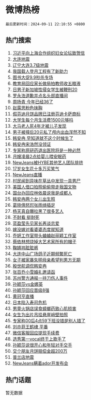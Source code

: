 # 微博热榜

`最后更新时间：2024-09-11 22:10:55 +0800`

## 热门搜索

1. [习近平向上海合作组织妇女论坛致贺信](https://m.weibo.cn/search?containerid=100103type%3D1%26t%3D10%26q%3D%23%E4%B9%A0%E8%BF%91%E5%B9%B3%E5%90%91%E4%B8%8A%E6%B5%B7%E5%90%88%E4%BD%9C%E7%BB%84%E7%BB%87%E5%A6%87%E5%A5%B3%E8%AE%BA%E5%9D%9B%E8%87%B4%E8%B4%BA%E4%BF%A1%23&stream_entry_id=51&isnewpage=1&extparam=seat%3D1%26filter_type%3Drealtimehot%26stream_entry_id%3D51%26c_type%3D51%26q%3D%2523%25E4%25B9%25A0%25E8%25BF%2591%25E5%25B9%25B3%25E5%2590%2591%25E4%25B8%258A%25E6%25B5%25B7%25E5%2590%2588%25E4%25BD%259C%25E7%25BB%2584%25E7%25BB%2587%25E5%25A6%2587%25E5%25A5%25B3%25E8%25AE%25BA%25E5%259D%259B%25E8%2587%25B4%25E8%25B4%25BA%25E4%25BF%25A1%2523%26cate%3D10103%26dgr%3D0%26pos%3D0%26display_time%3D1726063854%26pre_seqid%3D172606385442892280986)
1. [大连地震](https://m.weibo.cn/search?containerid=100103type%3D1%26t%3D10%26q%3D%23%E5%A4%A7%E8%BF%9E%E5%9C%B0%E9%9C%87%23&stream_entry_id=31&isnewpage=1&extparam=seat%3D1%26lcate%3D5001%26c_type%3D31%26realpos%3D1%26q%3D%2523%25E5%25A4%25A7%25E8%25BF%259E%25E5%259C%25B0%25E9%259C%2587%2523%26dgr%3D0%26pos%3D0%26stream_entry_id%3D31%26flag%3D4%26cate%3D5001%26filter_type%3Drealtimehot%26band_rank%3D1%26display_time%3D1726063854%26pre_seqid%3D172606385442892280986)
1. [辽宁大连3.7级地震](https://m.weibo.cn/search?containerid=100103type%3D1%26t%3D10%26q%3D%23%E8%BE%BD%E5%AE%81%E5%A4%A7%E8%BF%9E3.7%E7%BA%A7%E5%9C%B0%E9%9C%87%23&stream_entry_id=31&isnewpage=1&extparam=seat%3D1%26lcate%3D5001%26c_type%3D31%26realpos%3D2%26q%3D%2523%25E8%25BE%25BD%25E5%25AE%2581%25E5%25A4%25A7%25E8%25BF%259E3.7%25E7%25BA%25A7%25E5%259C%25B0%25E9%259C%2587%2523%26dgr%3D0%26pos%3D1%26stream_entry_id%3D31%26flag%3D1%26cate%3D5001%26filter_type%3Drealtimehot%26band_rank%3D2%26display_time%3D1726063854%26pre_seqid%3D172606385442892280986)
1. [我国载人登月工程有了新助力](https://m.weibo.cn/search?containerid=100103type%3D1%26t%3D10%26q%3D%23%E6%88%91%E5%9B%BD%E8%BD%BD%E4%BA%BA%E7%99%BB%E6%9C%88%E5%B7%A5%E7%A8%8B%E6%9C%89%E4%BA%86%E6%96%B0%E5%8A%A9%E5%8A%9B%23&stream_entry_id=31&isnewpage=1&extparam=seat%3D1%26lcate%3D5001%26c_type%3D31%26realpos%3D3%26q%3D%2523%25E6%2588%2591%25E5%259B%25BD%25E8%25BD%25BD%25E4%25BA%25BA%25E7%2599%25BB%25E6%259C%2588%25E5%25B7%25A5%25E7%25A8%258B%25E6%259C%2589%25E4%25BA%2586%25E6%2596%25B0%25E5%258A%25A9%25E5%258A%259B%2523%26dgr%3D0%26pos%3D2%26stream_entry_id%3D31%26flag%3D0%26cate%3D5001%26filter_type%3Drealtimehot%26band_rank%3D3%26display_time%3D1726063854%26pre_seqid%3D172606385442892280986)
1. [图书大促9.9秒杀专场](https://m.weibo.cn/search?containerid=100103type%3D1%26t%3D10%26q%3D%23%E5%9B%BE%E4%B9%A6%E5%A4%A7%E4%BF%839.9%E7%A7%92%E6%9D%80%E4%B8%93%E5%9C%BA%23&stream_entry_id=31&isnewpage=1&extparam=seat%3D1%26lcate%3D5001%26c_type%3D31%26q%3D%2523%25E5%259B%25BE%25E4%25B9%25A6%25E5%25A4%25A7%25E4%25BF%25839.9%25E7%25A7%2592%25E6%259D%2580%25E4%25B8%2593%25E5%259C%25BA%2523%26dgr%3D0%26pos%3D3%26is_ad_pos%3D1%26stream_entry_id%3D31%26filter_type%3Drealtimehot%26adid%3D254748%26band_rank%3D4%26cate%3D5001%26display_time%3D1726063854%26pre_seqid%3D172606385442892280986)
1. [教育局回应家长做局拍教师收五粮液](https://m.weibo.cn/search?containerid=100103type%3D1%26t%3D10%26q%3D%23%E6%95%99%E8%82%B2%E5%B1%80%E5%9B%9E%E5%BA%94%E5%AE%B6%E9%95%BF%E5%81%9A%E5%B1%80%E6%8B%8D%E6%95%99%E5%B8%88%E6%94%B6%E4%BA%94%E7%B2%AE%E6%B6%B2%23&stream_entry_id=31&isnewpage=1&extparam=seat%3D1%26lcate%3D5001%26c_type%3D31%26realpos%3D4%26q%3D%2523%25E6%2595%2599%25E8%2582%25B2%25E5%25B1%2580%25E5%259B%259E%25E5%25BA%2594%25E5%25AE%25B6%25E9%2595%25BF%25E5%2581%259A%25E5%25B1%2580%25E6%258B%258D%25E6%2595%2599%25E5%25B8%2588%25E6%2594%25B6%25E4%25BA%2594%25E7%25B2%25AE%25E6%25B6%25B2%2523%26dgr%3D0%26pos%3D4%26stream_entry_id%3D31%26flag%3D1%26cate%3D5001%26filter_type%3Drealtimehot%26band_rank%3D4%26display_time%3D1726063854%26pre_seqid%3D172606385442892280986)
1. [日男子新加坡性侵女学生被鞭刑20](https://m.weibo.cn/search?containerid=100103type%3D1%26t%3D10%26q%3D%23%E6%97%A5%E7%94%B7%E5%AD%90%E6%96%B0%E5%8A%A0%E5%9D%A1%E6%80%A7%E4%BE%B5%E5%A5%B3%E5%AD%A6%E7%94%9F%E8%A2%AB%E9%9E%AD%E5%88%9120%23&stream_entry_id=31&isnewpage=1&extparam=seat%3D1%26lcate%3D5001%26c_type%3D31%26realpos%3D5%26q%3D%2523%25E6%2597%25A5%25E7%2594%25B7%25E5%25AD%2590%25E6%2596%25B0%25E5%258A%25A0%25E5%259D%25A1%25E6%2580%25A7%25E4%25BE%25B5%25E5%25A5%25B3%25E5%25AD%25A6%25E7%2594%259F%25E8%25A2%25AB%25E9%259E%25AD%25E5%2588%259120%2523%26dgr%3D0%26pos%3D5%26stream_entry_id%3D31%26flag%3D1%26cate%3D5001%26filter_type%3Drealtimehot%26band_rank%3D5%26display_time%3D1726063854%26pre_seqid%3D172606385442892280986)
1. [罗永浩道歉并点名头部直播间](https://m.weibo.cn/search?containerid=100103type%3D1%26t%3D10%26q%3D%23%E7%BD%97%E6%B0%B8%E6%B5%A9%E9%81%93%E6%AD%89%E5%B9%B6%E7%82%B9%E5%90%8D%E5%A4%B4%E9%83%A8%E7%9B%B4%E6%92%AD%E9%97%B4%23&stream_entry_id=31&isnewpage=1&extparam=seat%3D1%26lcate%3D5001%26c_type%3D31%26realpos%3D6%26q%3D%2523%25E7%25BD%2597%25E6%25B0%25B8%25E6%25B5%25A9%25E9%2581%2593%25E6%25AD%2589%25E5%25B9%25B6%25E7%2582%25B9%25E5%2590%258D%25E5%25A4%25B4%25E9%2583%25A8%25E7%259B%25B4%25E6%2592%25AD%25E9%2597%25B4%2523%26dgr%3D0%26pos%3D6%26stream_entry_id%3D31%26flag%3D1%26cate%3D5001%26filter_type%3Drealtimehot%26band_rank%3D6%26display_time%3D1726063854%26pre_seqid%3D172606385442892280986)
1. [周扬青 今年已经36了](https://m.weibo.cn/search?containerid=100103type%3D1%26t%3D10%26q%3D%E5%91%A8%E6%89%AC%E9%9D%92+%E4%BB%8A%E5%B9%B4%E5%B7%B2%E7%BB%8F36%E4%BA%86&stream_entry_id=31&isnewpage=1&extparam=seat%3D1%26lcate%3D5001%26c_type%3D31%26realpos%3D7%26q%3D%25E5%2591%25A8%25E6%2589%25AC%25E9%259D%2592%2520%25E4%25BB%258A%25E5%25B9%25B4%25E5%25B7%25B2%25E7%25BB%258F36%25E4%25BA%2586%26dgr%3D0%26pos%3D7%26stream_entry_id%3D31%26flag%3D2%26cate%3D5001%26filter_type%3Drealtimehot%26band_rank%3D7%26display_time%3D1726063854%26pre_seqid%3D172606385442892280986)
1. [赵露思粉色抹胸](https://m.weibo.cn/search?containerid=100103type%3D1%26t%3D10%26q%3D%23%E8%B5%B5%E9%9C%B2%E6%80%9D%E7%B2%89%E8%89%B2%E6%8A%B9%E8%83%B8%23&stream_entry_id=31&isnewpage=1&extparam=seat%3D1%26lcate%3D5001%26c_type%3D31%26realpos%3D8%26q%3D%2523%25E8%25B5%25B5%25E9%259C%25B2%25E6%2580%259D%25E7%25B2%2589%25E8%2589%25B2%25E6%258A%25B9%25E8%2583%25B8%2523%26dgr%3D0%26pos%3D8%26stream_entry_id%3D31%26flag%3D1%26cate%3D5001%26filter_type%3Drealtimehot%26band_rank%3D8%26display_time%3D1726063854%26pre_seqid%3D172606385442892280986)
1. [假芬迪月饼品牌已注册芬迪卡萨商标](https://m.weibo.cn/search?containerid=100103type%3D1%26t%3D10%26q%3D%23%E5%81%87%E8%8A%AC%E8%BF%AA%E6%9C%88%E9%A5%BC%E5%93%81%E7%89%8C%E5%B7%B2%E6%B3%A8%E5%86%8C%E8%8A%AC%E8%BF%AA%E5%8D%A1%E8%90%A8%E5%95%86%E6%A0%87%23&stream_entry_id=31&isnewpage=1&extparam=seat%3D1%26lcate%3D5001%26c_type%3D31%26realpos%3D9%26q%3D%2523%25E5%2581%2587%25E8%258A%25AC%25E8%25BF%25AA%25E6%259C%2588%25E9%25A5%25BC%25E5%2593%2581%25E7%2589%258C%25E5%25B7%25B2%25E6%25B3%25A8%25E5%2586%258C%25E8%258A%25AC%25E8%25BF%25AA%25E5%258D%25A1%25E8%2590%25A8%25E5%2595%2586%25E6%25A0%2587%2523%26dgr%3D0%26pos%3D9%26stream_entry_id%3D31%26flag%3D1%26cate%3D5001%26filter_type%3Drealtimehot%26band_rank%3D9%26display_time%3D1726063854%26pre_seqid%3D172606385442892280986)
1. [大学生每个月生活费1500元够吗](https://m.weibo.cn/search?containerid=100103type%3D1%26t%3D10%26q%3D%23%E5%A4%A7%E5%AD%A6%E7%94%9F%E6%AF%8F%E4%B8%AA%E6%9C%88%E7%94%9F%E6%B4%BB%E8%B4%B91500%E5%85%83%E5%A4%9F%E5%90%97%23&stream_entry_id=31&isnewpage=1&extparam=seat%3D1%26lcate%3D5001%26c_type%3D31%26realpos%3D10%26q%3D%2523%25E5%25A4%25A7%25E5%25AD%25A6%25E7%2594%259F%25E6%25AF%258F%25E4%25B8%25AA%25E6%259C%2588%25E7%2594%259F%25E6%25B4%25BB%25E8%25B4%25B91500%25E5%2585%2583%25E5%25A4%259F%25E5%2590%2597%2523%26dgr%3D0%26pos%3D10%26stream_entry_id%3D31%26flag%3D0%26cate%3D5001%26filter_type%3Drealtimehot%26band_rank%3D10%26display_time%3D1726063854%26pre_seqid%3D172606385442892280986)
1. [大马老人死4年才被儿子发现](https://m.weibo.cn/search?containerid=100103type%3D1%26t%3D10%26q%3D%23%E5%A4%A7%E9%A9%AC%E8%80%81%E4%BA%BA%E6%AD%BB4%E5%B9%B4%E6%89%8D%E8%A2%AB%E5%84%BF%E5%AD%90%E5%8F%91%E7%8E%B0%23&stream_entry_id=31&isnewpage=1&extparam=seat%3D1%26lcate%3D5001%26c_type%3D31%26realpos%3D11%26q%3D%2523%25E5%25A4%25A7%25E9%25A9%25AC%25E8%2580%2581%25E4%25BA%25BA%25E6%25AD%25BB4%25E5%25B9%25B4%25E6%2589%258D%25E8%25A2%25AB%25E5%2584%25BF%25E5%25AD%2590%25E5%258F%2591%25E7%258E%25B0%2523%26dgr%3D0%26pos%3D11%26stream_entry_id%3D31%26flag%3D1%26cate%3D5001%26filter_type%3Drealtimehot%26band_rank%3D11%26display_time%3D1726063854%26pre_seqid%3D172606385442892280986)
1. [男子被撞后20元私了颅内出血浑然不知](https://m.weibo.cn/search?containerid=100103type%3D1%26t%3D10%26q%3D%23%E7%94%B7%E5%AD%90%E8%A2%AB%E6%92%9E%E5%90%8E20%E5%85%83%E7%A7%81%E4%BA%86%E9%A2%85%E5%86%85%E5%87%BA%E8%A1%80%E6%B5%91%E7%84%B6%E4%B8%8D%E7%9F%A5%23&stream_entry_id=31&isnewpage=1&extparam=seat%3D1%26lcate%3D5001%26c_type%3D31%26realpos%3D12%26q%3D%2523%25E7%2594%25B7%25E5%25AD%2590%25E8%25A2%25AB%25E6%2592%259E%25E5%2590%258E20%25E5%2585%2583%25E7%25A7%2581%25E4%25BA%2586%25E9%25A2%2585%25E5%2586%2585%25E5%2587%25BA%25E8%25A1%2580%25E6%25B5%2591%25E7%2584%25B6%25E4%25B8%258D%25E7%259F%25A5%2523%26dgr%3D0%26pos%3D12%26stream_entry_id%3D31%26flag%3D2%26cate%3D5001%26filter_type%3Drealtimehot%26band_rank%3D12%26display_time%3D1726063854%26pre_seqid%3D172606385442892280986)
1. [韩安冉 早知道就不这个时候生了](https://m.weibo.cn/search?containerid=100103type%3D1%26t%3D10%26q%3D%E9%9F%A9%E5%AE%89%E5%86%89+%E6%97%A9%E7%9F%A5%E9%81%93%E5%B0%B1%E4%B8%8D%E8%BF%99%E4%B8%AA%E6%97%B6%E5%80%99%E7%94%9F%E4%BA%86&stream_entry_id=31&isnewpage=1&extparam=seat%3D1%26lcate%3D5001%26c_type%3D31%26realpos%3D13%26q%3D%25E9%259F%25A9%25E5%25AE%2589%25E5%2586%2589%2520%25E6%2597%25A9%25E7%259F%25A5%25E9%2581%2593%25E5%25B0%25B1%25E4%25B8%258D%25E8%25BF%2599%25E4%25B8%25AA%25E6%2597%25B6%25E5%2580%2599%25E7%2594%259F%25E4%25BA%2586%26dgr%3D0%26pos%3D13%26stream_entry_id%3D31%26flag%3D2%26cate%3D5001%26filter_type%3Drealtimehot%26band_rank%3D13%26display_time%3D1726063854%26pre_seqid%3D172606385442892280986)
1. [韩安冉宋浩然没领证](https://m.weibo.cn/search?containerid=100103type%3D1%26t%3D10%26q%3D%23%E9%9F%A9%E5%AE%89%E5%86%89%E5%AE%8B%E6%B5%A9%E7%84%B6%E6%B2%A1%E9%A2%86%E8%AF%81%23&stream_entry_id=31&isnewpage=1&extparam=seat%3D1%26lcate%3D5001%26c_type%3D31%26realpos%3D14%26q%3D%2523%25E9%259F%25A9%25E5%25AE%2589%25E5%2586%2589%25E5%25AE%258B%25E6%25B5%25A9%25E7%2584%25B6%25E6%25B2%25A1%25E9%25A2%2586%25E8%25AF%2581%2523%26dgr%3D0%26pos%3D14%26stream_entry_id%3D31%26flag%3D2%26cate%3D5001%26filter_type%3Drealtimehot%26band_rank%3D14%26display_time%3D1726063854%26pre_seqid%3D172606385442892280986)
1. [专家称原研药退出医院将是一种必然](https://m.weibo.cn/search?containerid=100103type%3D1%26t%3D10%26q%3D%23%E4%B8%93%E5%AE%B6%E7%A7%B0%E5%8E%9F%E7%A0%94%E8%8D%AF%E9%80%80%E5%87%BA%E5%8C%BB%E9%99%A2%E5%B0%86%E6%98%AF%E4%B8%80%E7%A7%8D%E5%BF%85%E7%84%B6%23&stream_entry_id=31&isnewpage=1&extparam=seat%3D1%26lcate%3D5001%26c_type%3D31%26realpos%3D15%26q%3D%2523%25E4%25B8%2593%25E5%25AE%25B6%25E7%25A7%25B0%25E5%258E%259F%25E7%25A0%2594%25E8%258D%25AF%25E9%2580%2580%25E5%2587%25BA%25E5%258C%25BB%25E9%2599%25A2%25E5%25B0%2586%25E6%2598%25AF%25E4%25B8%2580%25E7%25A7%258D%25E5%25BF%2585%25E7%2584%25B6%2523%26dgr%3D0%26pos%3D15%26stream_entry_id%3D31%26flag%3D1%26cate%3D5001%26filter_type%3Drealtimehot%26band_rank%3D15%26display_time%3D1726063854%26pre_seqid%3D172606385442892280986)
1. [月嫂凌晨2点给婴儿喂安眠药](https://m.weibo.cn/search?containerid=100103type%3D1%26t%3D10%26q%3D%23%E6%9C%88%E5%AB%82%E5%87%8C%E6%99%A82%E7%82%B9%E7%BB%99%E5%A9%B4%E5%84%BF%E5%96%82%E5%AE%89%E7%9C%A0%E8%8D%AF%23&stream_entry_id=31&isnewpage=1&extparam=seat%3D1%26lcate%3D5001%26c_type%3D31%26realpos%3D16%26q%3D%2523%25E6%259C%2588%25E5%25AB%2582%25E5%2587%258C%25E6%2599%25A82%25E7%2582%25B9%25E7%25BB%2599%25E5%25A9%25B4%25E5%2584%25BF%25E5%2596%2582%25E5%25AE%2589%25E7%259C%25A0%25E8%258D%25AF%2523%26dgr%3D0%26pos%3D16%26stream_entry_id%3D31%26flag%3D2%26cate%3D5001%26filter_type%3Drealtimehot%26band_rank%3D16%26display_time%3D1726063854%26pre_seqid%3D172606385442892280986)
1. [NewJeans被HYBE其他艺人团队排挤](https://m.weibo.cn/search?containerid=100103type%3D1%26t%3D10%26q%3D%23NewJeans%E8%A2%ABHYBE%E5%85%B6%E4%BB%96%E8%89%BA%E4%BA%BA%E5%9B%A2%E9%98%9F%E6%8E%92%E6%8C%A4%23&stream_entry_id=31&isnewpage=1&extparam=seat%3D1%26lcate%3D5001%26c_type%3D31%26realpos%3D17%26q%3D%2523NewJeans%25E8%25A2%25ABHYBE%25E5%2585%25B6%25E4%25BB%2596%25E8%2589%25BA%25E4%25BA%25BA%25E5%259B%25A2%25E9%2598%259F%25E6%258E%2592%25E6%258C%25A4%2523%26dgr%3D0%26pos%3D17%26stream_entry_id%3D31%26flag%3D0%26cate%3D5001%26filter_type%3Drealtimehot%26band_rank%3D17%26display_time%3D1726063854%26pre_seqid%3D172606385442892280986)
1. [17岁女生花十多万买笑气](https://m.weibo.cn/search?containerid=100103type%3D1%26t%3D10%26q%3D%2317%E5%B2%81%E5%A5%B3%E7%94%9F%E8%8A%B1%E5%8D%81%E5%A4%9A%E4%B8%87%E4%B9%B0%E7%AC%91%E6%B0%94%23&stream_entry_id=31&isnewpage=1&extparam=seat%3D1%26lcate%3D5001%26c_type%3D31%26realpos%3D18%26q%3D%252317%25E5%25B2%2581%25E5%25A5%25B3%25E7%2594%259F%25E8%258A%25B1%25E5%258D%2581%25E5%25A4%259A%25E4%25B8%2587%25E4%25B9%25B0%25E7%25AC%2591%25E6%25B0%2594%2523%26dgr%3D0%26pos%3D18%26stream_entry_id%3D31%26flag%3D1%26cate%3D5001%26filter_type%3Drealtimehot%26band_rank%3D18%26display_time%3D1726063854%26pre_seqid%3D172606385442892280986)
1. [NewJeans直播](https://m.weibo.cn/search?containerid=100103type%3D1%26t%3D10%26q%3D%23NewJeans%E7%9B%B4%E6%92%AD%23&stream_entry_id=31&isnewpage=1&extparam=seat%3D1%26lcate%3D5001%26c_type%3D31%26realpos%3D19%26q%3D%2523NewJeans%25E7%259B%25B4%25E6%2592%25AD%2523%26dgr%3D0%26pos%3D19%26stream_entry_id%3D31%26flag%3D0%26cate%3D5001%26filter_type%3Drealtimehot%26band_rank%3D19%26display_time%3D1726063854%26pre_seqid%3D172606385442892280986)
1. [村民闻到异味在草丛中发现一具男尸](https://m.weibo.cn/search?containerid=100103type%3D1%26t%3D10%26q%3D%23%E6%9D%91%E6%B0%91%E9%97%BB%E5%88%B0%E5%BC%82%E5%91%B3%E5%9C%A8%E8%8D%89%E4%B8%9B%E4%B8%AD%E5%8F%91%E7%8E%B0%E4%B8%80%E5%85%B7%E7%94%B7%E5%B0%B8%23&stream_entry_id=31&isnewpage=1&extparam=seat%3D1%26lcate%3D5001%26c_type%3D31%26realpos%3D20%26q%3D%2523%25E6%259D%2591%25E6%25B0%2591%25E9%2597%25BB%25E5%2588%25B0%25E5%25BC%2582%25E5%2591%25B3%25E5%259C%25A8%25E8%258D%2589%25E4%25B8%259B%25E4%25B8%25AD%25E5%258F%2591%25E7%258E%25B0%25E4%25B8%2580%25E5%2585%25B7%25E7%2594%25B7%25E5%25B0%25B8%2523%26dgr%3D0%26pos%3D20%26stream_entry_id%3D31%26flag%3D1%26cate%3D5001%26filter_type%3Drealtimehot%26band_rank%3D20%26display_time%3D1726063854%26pre_seqid%3D172606385442892280986)
1. [美国人借口拍照偷偷带走我国文物](https://m.weibo.cn/search?containerid=100103type%3D1%26t%3D10%26q%3D%23%E7%BE%8E%E5%9B%BD%E4%BA%BA%E5%80%9F%E5%8F%A3%E6%8B%8D%E7%85%A7%E5%81%B7%E5%81%B7%E5%B8%A6%E8%B5%B0%E6%88%91%E5%9B%BD%E6%96%87%E7%89%A9%23&stream_entry_id=31&isnewpage=1&extparam=seat%3D1%26lcate%3D5001%26c_type%3D31%26realpos%3D21%26q%3D%2523%25E7%25BE%258E%25E5%259B%25BD%25E4%25BA%25BA%25E5%2580%259F%25E5%258F%25A3%25E6%258B%258D%25E7%2585%25A7%25E5%2581%25B7%25E5%2581%25B7%25E5%25B8%25A6%25E8%25B5%25B0%25E6%2588%2591%25E5%259B%25BD%25E6%2596%2587%25E7%2589%25A9%2523%26dgr%3D0%26pos%3D21%26stream_entry_id%3D31%26flag%3D0%26cate%3D5001%26filter_type%3Drealtimehot%26band_rank%3D21%26display_time%3D1726063854%26pre_seqid%3D172606385442892280986)
1. [国台办回应林依晨说我是成都人](https://m.weibo.cn/search?containerid=100103type%3D1%26t%3D10%26q%3D%23%E5%9B%BD%E5%8F%B0%E5%8A%9E%E5%9B%9E%E5%BA%94%E6%9E%97%E4%BE%9D%E6%99%A8%E8%AF%B4%E6%88%91%E6%98%AF%E6%88%90%E9%83%BD%E4%BA%BA%23&stream_entry_id=31&isnewpage=1&extparam=seat%3D1%26lcate%3D5001%26c_type%3D31%26realpos%3D22%26q%3D%2523%25E5%259B%25BD%25E5%258F%25B0%25E5%258A%259E%25E5%259B%259E%25E5%25BA%2594%25E6%259E%2597%25E4%25BE%259D%25E6%2599%25A8%25E8%25AF%25B4%25E6%2588%2591%25E6%2598%25AF%25E6%2588%2590%25E9%2583%25BD%25E4%25BA%25BA%2523%26dgr%3D0%26pos%3D22%26stream_entry_id%3D31%26flag%3D0%26cate%3D5001%26filter_type%3Drealtimehot%26band_rank%3D22%26display_time%3D1726063854%26pre_seqid%3D172606385442892280986)
1. [韩安冉两个女儿出生照](https://m.weibo.cn/search?containerid=100103type%3D1%26t%3D10%26q%3D%23%E9%9F%A9%E5%AE%89%E5%86%89%E4%B8%A4%E4%B8%AA%E5%A5%B3%E5%84%BF%E5%87%BA%E7%94%9F%E7%85%A7%23&stream_entry_id=31&isnewpage=1&extparam=seat%3D1%26lcate%3D5001%26c_type%3D31%26realpos%3D23%26q%3D%2523%25E9%259F%25A9%25E5%25AE%2589%25E5%2586%2589%25E4%25B8%25A4%25E4%25B8%25AA%25E5%25A5%25B3%25E5%2584%25BF%25E5%2587%25BA%25E7%2594%259F%25E7%2585%25A7%2523%26dgr%3D0%26pos%3D23%26stream_entry_id%3D31%26flag%3D1%26cate%3D5001%26filter_type%3Drealtimehot%26band_rank%3D23%26display_time%3D1726063854%26pre_seqid%3D172606385442892280986)
1. [葛晓倩怒怼张雨绮插足](https://m.weibo.cn/search?containerid=100103type%3D1%26t%3D10%26q%3D%23%E8%91%9B%E6%99%93%E5%80%A9%E6%80%92%E6%80%BC%E5%BC%A0%E9%9B%A8%E7%BB%AE%E6%8F%92%E8%B6%B3%23&stream_entry_id=31&isnewpage=1&extparam=seat%3D1%26lcate%3D5001%26c_type%3D31%26realpos%3D24%26q%3D%2523%25E8%2591%259B%25E6%2599%2593%25E5%2580%25A9%25E6%2580%2592%25E6%2580%25BC%25E5%25BC%25A0%25E9%259B%25A8%25E7%25BB%25AE%25E6%258F%2592%25E8%25B6%25B3%2523%26dgr%3D0%26pos%3D24%26stream_entry_id%3D31%26flag%3D0%26cate%3D5001%26filter_type%3Drealtimehot%26band_rank%3D24%26display_time%3D1726063854%26pre_seqid%3D172606385442892280986)
1. [杨天真自曝拉黑了很多艺人](https://m.weibo.cn/search?containerid=100103type%3D1%26t%3D10%26q%3D%23%E6%9D%A8%E5%A4%A9%E7%9C%9F%E8%87%AA%E6%9B%9D%E6%8B%89%E9%BB%91%E4%BA%86%E5%BE%88%E5%A4%9A%E8%89%BA%E4%BA%BA%23&stream_entry_id=31&isnewpage=1&extparam=seat%3D1%26lcate%3D5001%26c_type%3D31%26realpos%3D25%26q%3D%2523%25E6%259D%25A8%25E5%25A4%25A9%25E7%259C%259F%25E8%2587%25AA%25E6%259B%259D%25E6%258B%2589%25E9%25BB%2591%25E4%25BA%2586%25E5%25BE%2588%25E5%25A4%259A%25E8%2589%25BA%25E4%25BA%25BA%2523%26dgr%3D0%26pos%3D25%26stream_entry_id%3D31%26flag%3D1%26cate%3D5001%26filter_type%3Drealtimehot%26band_rank%3D25%26display_time%3D1726063854%26pre_seqid%3D172606385442892280986)
1. [不耐看 挺耐死](https://m.weibo.cn/search?containerid=100103type%3D1%26t%3D10%26q%3D%E4%B8%8D%E8%80%90%E7%9C%8B+%E6%8C%BA%E8%80%90%E6%AD%BB&stream_entry_id=31&isnewpage=1&extparam=seat%3D1%26lcate%3D5001%26c_type%3D31%26realpos%3D26%26q%3D%25E4%25B8%258D%25E8%2580%2590%25E7%259C%258B%2520%25E6%258C%25BA%25E8%2580%2590%25E6%25AD%25BB%26dgr%3D0%26pos%3D26%26stream_entry_id%3D31%26flag%3D1%26cate%3D5001%26filter_type%3Drealtimehot%26band_rank%3D26%26display_time%3D1726063854%26pre_seqid%3D172606385442892280986)
1. [蓝盈莹先见家长再谈恋爱](https://m.weibo.cn/search?containerid=100103type%3D1%26t%3D10%26q%3D%E8%93%9D%E7%9B%88%E8%8E%B9%E5%85%88%E8%A7%81%E5%AE%B6%E9%95%BF%E5%86%8D%E8%B0%88%E6%81%8B%E7%88%B1&stream_entry_id=31&isnewpage=1&extparam=seat%3D1%26lcate%3D5001%26c_type%3D31%26realpos%3D27%26q%3D%25E8%2593%259D%25E7%259B%2588%25E8%258E%25B9%25E5%2585%2588%25E8%25A7%2581%25E5%25AE%25B6%25E9%2595%25BF%25E5%2586%258D%25E8%25B0%2588%25E6%2581%258B%25E7%2588%25B1%26dgr%3D0%26pos%3D27%26stream_entry_id%3D31%26flag%3D1%26cate%3D5001%26filter_type%3Drealtimehot%26band_rank%3D27%26display_time%3D1726063854%26pre_seqid%3D172606385442892280986)
1. [嫁没嫁对看婆婆态度就知道](https://m.weibo.cn/search?containerid=100103type%3D1%26t%3D10%26q%3D%E5%AB%81%E6%B2%A1%E5%AB%81%E5%AF%B9%E7%9C%8B%E5%A9%86%E5%A9%86%E6%80%81%E5%BA%A6%E5%B0%B1%E7%9F%A5%E9%81%93&stream_entry_id=31&isnewpage=1&extparam=seat%3D1%26lcate%3D5001%26c_type%3D31%26realpos%3D28%26q%3D%25E5%25AB%2581%25E6%25B2%25A1%25E5%25AB%2581%25E5%25AF%25B9%25E7%259C%258B%25E5%25A9%2586%25E5%25A9%2586%25E6%2580%2581%25E5%25BA%25A6%25E5%25B0%25B1%25E7%259F%25A5%25E9%2581%2593%26dgr%3D0%26pos%3D28%26stream_entry_id%3D31%26flag%3D1%26cate%3D5001%26filter_type%3Drealtimehot%26band_rank%3D28%26display_time%3D1726063854%26pre_seqid%3D172606385442892280986)
1. [乔妍工作室带头蛐蛐赵丽颖工作室](https://m.weibo.cn/search?containerid=100103type%3D1%26t%3D10%26q%3D%23%E4%B9%94%E5%A6%8D%E5%B7%A5%E4%BD%9C%E5%AE%A4%E5%B8%A6%E5%A4%B4%E8%9B%90%E8%9B%90%E8%B5%B5%E4%B8%BD%E9%A2%96%E5%B7%A5%E4%BD%9C%E5%AE%A4%23&stream_entry_id=31&isnewpage=1&extparam=seat%3D1%26lcate%3D5001%26c_type%3D31%26realpos%3D29%26q%3D%2523%25E4%25B9%2594%25E5%25A6%258D%25E5%25B7%25A5%25E4%25BD%259C%25E5%25AE%25A4%25E5%25B8%25A6%25E5%25A4%25B4%25E8%259B%2590%25E8%259B%2590%25E8%25B5%25B5%25E4%25B8%25BD%25E9%25A2%2596%25E5%25B7%25A5%25E4%25BD%259C%25E5%25AE%25A4%2523%26dgr%3D0%26pos%3D29%26stream_entry_id%3D31%26flag%3D0%26cate%3D5001%26filter_type%3Drealtimehot%26band_rank%3D29%26display_time%3D1726063854%26pre_seqid%3D172606385442892280986)
1. [蔡依林想烧掉大艺术家所有的帽子](https://m.weibo.cn/search?containerid=100103type%3D1%26t%3D10%26q%3D%23%E8%94%A1%E4%BE%9D%E6%9E%97%E6%83%B3%E7%83%A7%E6%8E%89%E5%A4%A7%E8%89%BA%E6%9C%AF%E5%AE%B6%E6%89%80%E6%9C%89%E7%9A%84%E5%B8%BD%E5%AD%90%23&stream_entry_id=31&isnewpage=1&extparam=seat%3D1%26lcate%3D5001%26c_type%3D31%26realpos%3D30%26q%3D%2523%25E8%2594%25A1%25E4%25BE%259D%25E6%259E%2597%25E6%2583%25B3%25E7%2583%25A7%25E6%258E%2589%25E5%25A4%25A7%25E8%2589%25BA%25E6%259C%25AF%25E5%25AE%25B6%25E6%2589%2580%25E6%259C%2589%25E7%259A%2584%25E5%25B8%25BD%25E5%25AD%2590%2523%26dgr%3D0%26pos%3D30%26stream_entry_id%3D31%26flag%3D0%26cate%3D5001%26filter_type%3Drealtimehot%26band_rank%3D30%26display_time%3D1726063854%26pre_seqid%3D172606385442892280986)
1. [鞠婧祎脏脏裤](https://m.weibo.cn/search?containerid=100103type%3D1%26t%3D10%26q%3D%23%E9%9E%A0%E5%A9%A7%E7%A5%8E%E8%84%8F%E8%84%8F%E8%A3%A4%23&stream_entry_id=31&isnewpage=1&extparam=seat%3D1%26lcate%3D5001%26c_type%3D31%26realpos%3D31%26q%3D%2523%25E9%259E%25A0%25E5%25A9%25A7%25E7%25A5%258E%25E8%2584%258F%25E8%2584%258F%25E8%25A3%25A4%2523%26dgr%3D0%26pos%3D31%26stream_entry_id%3D31%26flag%3D0%26cate%3D5001%26filter_type%3Drealtimehot%26band_rank%3D31%26display_time%3D1726063854%26pre_seqid%3D172606385442892280986)
1. [大连中山广场鸽子近期频繁死亡](https://m.weibo.cn/search?containerid=100103type%3D1%26t%3D10%26q%3D%23%E5%A4%A7%E8%BF%9E%E4%B8%AD%E5%B1%B1%E5%B9%BF%E5%9C%BA%E9%B8%BD%E5%AD%90%E8%BF%91%E6%9C%9F%E9%A2%91%E7%B9%81%E6%AD%BB%E4%BA%A1%23&stream_entry_id=31&isnewpage=1&extparam=seat%3D1%26lcate%3D5001%26c_type%3D31%26realpos%3D32%26q%3D%2523%25E5%25A4%25A7%25E8%25BF%259E%25E4%25B8%25AD%25E5%25B1%25B1%25E5%25B9%25BF%25E5%259C%25BA%25E9%25B8%25BD%25E5%25AD%2590%25E8%25BF%2591%25E6%259C%259F%25E9%25A2%2591%25E7%25B9%2581%25E6%25AD%25BB%25E4%25BA%25A1%2523%26dgr%3D0%26pos%3D32%26stream_entry_id%3D31%26flag%3D0%26cate%3D5001%26filter_type%3Drealtimehot%26band_rank%3D32%26display_time%3D1726063854%26pre_seqid%3D172606385442892280986)
1. [女子被家暴失明母亲希望判男方无期](https://m.weibo.cn/search?containerid=100103type%3D1%26t%3D10%26q%3D%23%E5%A5%B3%E5%AD%90%E8%A2%AB%E5%AE%B6%E6%9A%B4%E5%A4%B1%E6%98%8E%E6%AF%8D%E4%BA%B2%E5%B8%8C%E6%9C%9B%E5%88%A4%E7%94%B7%E6%96%B9%E6%97%A0%E6%9C%9F%23&stream_entry_id=31&isnewpage=1&extparam=seat%3D1%26lcate%3D5001%26c_type%3D31%26realpos%3D33%26q%3D%2523%25E5%25A5%25B3%25E5%25AD%2590%25E8%25A2%25AB%25E5%25AE%25B6%25E6%259A%25B4%25E5%25A4%25B1%25E6%2598%258E%25E6%25AF%258D%25E4%25BA%25B2%25E5%25B8%258C%25E6%259C%259B%25E5%2588%25A4%25E7%2594%25B7%25E6%2596%25B9%25E6%2597%25A0%25E6%259C%259F%2523%26dgr%3D0%26pos%3D33%26stream_entry_id%3D31%26flag%3D0%26cate%3D5001%26filter_type%3Drealtimehot%26band_rank%3D33%26display_time%3D1726063854%26pre_seqid%3D172606385442892280986)
1. [殷世航调侃韩安冉](https://m.weibo.cn/search?containerid=100103type%3D1%26t%3D10%26q%3D%23%E6%AE%B7%E4%B8%96%E8%88%AA%E8%B0%83%E4%BE%83%E9%9F%A9%E5%AE%89%E5%86%89%23&stream_entry_id=31&isnewpage=1&extparam=seat%3D1%26lcate%3D5001%26c_type%3D31%26realpos%3D34%26q%3D%2523%25E6%25AE%25B7%25E4%25B8%2596%25E8%2588%25AA%25E8%25B0%2583%25E4%25BE%2583%25E9%259F%25A9%25E5%25AE%2589%25E5%2586%2589%2523%26dgr%3D0%26pos%3D34%26stream_entry_id%3D31%26flag%3D1%26cate%3D5001%26filter_type%3Drealtimehot%26band_rank%3D34%26display_time%3D1726063854%26pre_seqid%3D172606385442892280986)
1. [张百乔小雪婚礼邀请函](https://m.weibo.cn/search?containerid=100103type%3D1%26t%3D10%26q%3D%23%E5%BC%A0%E7%99%BE%E4%B9%94%E5%B0%8F%E9%9B%AA%E5%A9%9A%E7%A4%BC%E9%82%80%E8%AF%B7%E5%87%BD%23&stream_entry_id=31&isnewpage=1&extparam=seat%3D1%26lcate%3D5001%26c_type%3D31%26realpos%3D35%26q%3D%2523%25E5%25BC%25A0%25E7%2599%25BE%25E4%25B9%2594%25E5%25B0%258F%25E9%259B%25AA%25E5%25A9%259A%25E7%25A4%25BC%25E9%2582%2580%25E8%25AF%25B7%25E5%2587%25BD%2523%26dgr%3D0%26pos%3D35%26stream_entry_id%3D31%26flag%3D1%26cate%3D5001%26filter_type%3Drealtimehot%26band_rank%3D35%26display_time%3D1726063854%26pre_seqid%3D172606385442892280986)
1. [苏州警方通报一持刀伤人事件](https://m.weibo.cn/search?containerid=100103type%3D1%26t%3D10%26q%3D%23%E8%8B%8F%E5%B7%9E%E8%AD%A6%E6%96%B9%E9%80%9A%E6%8A%A5%E4%B8%80%E6%8C%81%E5%88%80%E4%BC%A4%E4%BA%BA%E4%BA%8B%E4%BB%B6%23&stream_entry_id=31&isnewpage=1&extparam=seat%3D1%26lcate%3D5001%26c_type%3D31%26realpos%3D36%26q%3D%2523%25E8%258B%258F%25E5%25B7%259E%25E8%25AD%25A6%25E6%2596%25B9%25E9%2580%259A%25E6%258A%25A5%25E4%25B8%2580%25E6%258C%2581%25E5%2588%2580%25E4%25BC%25A4%25E4%25BA%25BA%25E4%25BA%258B%25E4%25BB%25B6%2523%26dgr%3D0%26pos%3D36%26stream_entry_id%3D31%26flag%3D0%26cate%3D5001%26filter_type%3Drealtimehot%26band_rank%3D36%26display_time%3D1726063854%26pre_seqid%3D172606385442892280986)
1. [孙颖莎vs金娜英](https://m.weibo.cn/search?containerid=100103type%3D1%26t%3D10%26q%3D%23%E5%AD%99%E9%A2%96%E8%8E%8Evs%E9%87%91%E5%A8%9C%E8%8B%B1%23&stream_entry_id=31&isnewpage=1&extparam=seat%3D1%26lcate%3D5001%26c_type%3D31%26realpos%3D37%26q%3D%2523%25E5%25AD%2599%25E9%25A2%2596%25E8%258E%258Evs%25E9%2587%2591%25E5%25A8%259C%25E8%258B%25B1%2523%26dgr%3D0%26pos%3D37%26stream_entry_id%3D31%26flag%3D0%26cate%3D5001%26filter_type%3Drealtimehot%26band_rank%3D37%26display_time%3D1726063854%26pre_seqid%3D172606385442892280986)
1. [孙颖莎回应晋级8强](https://m.weibo.cn/search?containerid=100103type%3D1%26t%3D10%26q%3D%23%E5%AD%99%E9%A2%96%E8%8E%8E%E5%9B%9E%E5%BA%94%E6%99%8B%E7%BA%A78%E5%BC%BA%23&stream_entry_id=31&isnewpage=1&extparam=seat%3D1%26lcate%3D5001%26c_type%3D31%26realpos%3D38%26q%3D%2523%25E5%25AD%2599%25E9%25A2%2596%25E8%258E%258E%25E5%259B%259E%25E5%25BA%2594%25E6%2599%258B%25E7%25BA%25A78%25E5%25BC%25BA%2523%26dgr%3D0%26pos%3D38%26stream_entry_id%3D31%26flag%3D1%26cate%3D5001%26filter_type%3Drealtimehot%26band_rank%3D38%26display_time%3D1726063854%26pre_seqid%3D172606385442892280986)
1. [黄冠亨直播](https://m.weibo.cn/search?containerid=100103type%3D1%26t%3D10%26q%3D%E9%BB%84%E5%86%A0%E4%BA%A8%E7%9B%B4%E6%92%AD&stream_entry_id=31&isnewpage=1&extparam=seat%3D1%26lcate%3D5001%26c_type%3D31%26realpos%3D39%26q%3D%25E9%25BB%2584%25E5%2586%25A0%25E4%25BA%25A8%25E7%259B%25B4%25E6%2592%25AD%26dgr%3D0%26pos%3D39%26stream_entry_id%3D31%26flag%3D1%26cate%3D5001%26filter_type%3Drealtimehot%26band_rank%3D39%26display_time%3D1726063854%26pre_seqid%3D172606385442892280986)
1. [日本陷入寿司危机](https://m.weibo.cn/search?containerid=100103type%3D1%26t%3D10%26q%3D%23%E6%97%A5%E6%9C%AC%E9%99%B7%E5%85%A5%E5%AF%BF%E5%8F%B8%E5%8D%B1%E6%9C%BA%23&stream_entry_id=31&isnewpage=1&extparam=seat%3D1%26lcate%3D5001%26c_type%3D31%26realpos%3D40%26q%3D%2523%25E6%2597%25A5%25E6%259C%25AC%25E9%2599%25B7%25E5%2585%25A5%25E5%25AF%25BF%25E5%258F%25B8%25E5%258D%25B1%25E6%259C%25BA%2523%26dgr%3D0%26pos%3D40%26stream_entry_id%3D31%26flag%3D0%26cate%3D5001%26filter_type%3Drealtimehot%26band_rank%3D40%26display_time%3D1726063854%26pre_seqid%3D172606385442892280986)
1. [男童火锅店误食蟑螂药致心肌损害](https://m.weibo.cn/search?containerid=100103type%3D1%26t%3D10%26q%3D%23%E7%94%B7%E7%AB%A5%E7%81%AB%E9%94%85%E5%BA%97%E8%AF%AF%E9%A3%9F%E8%9F%91%E8%9E%82%E8%8D%AF%E8%87%B4%E5%BF%83%E8%82%8C%E6%8D%9F%E5%AE%B3%23&stream_entry_id=31&isnewpage=1&extparam=seat%3D1%26lcate%3D5001%26c_type%3D31%26realpos%3D41%26q%3D%2523%25E7%2594%25B7%25E7%25AB%25A5%25E7%2581%25AB%25E9%2594%2585%25E5%25BA%2597%25E8%25AF%25AF%25E9%25A3%259F%25E8%259F%2591%25E8%259E%2582%25E8%258D%25AF%25E8%2587%25B4%25E5%25BF%2583%25E8%2582%258C%25E6%258D%259F%25E5%25AE%25B3%2523%26dgr%3D0%26pos%3D41%26stream_entry_id%3D31%26flag%3D0%26cate%3D5001%26filter_type%3Drealtimehot%26band_rank%3D41%26display_time%3D1726063854%26pre_seqid%3D172606385442892280986)
1. [女生为出片吊挂悬崖峭壁拍照](https://m.weibo.cn/search?containerid=100103type%3D1%26t%3D10%26q%3D%23%E5%A5%B3%E7%94%9F%E4%B8%BA%E5%87%BA%E7%89%87%E5%90%8A%E6%8C%82%E6%82%AC%E5%B4%96%E5%B3%AD%E5%A3%81%E6%8B%8D%E7%85%A7%23&stream_entry_id=31&isnewpage=1&extparam=seat%3D1%26lcate%3D5001%26c_type%3D31%26realpos%3D42%26q%3D%2523%25E5%25A5%25B3%25E7%2594%259F%25E4%25B8%25BA%25E5%2587%25BA%25E7%2589%2587%25E5%2590%258A%25E6%258C%2582%25E6%2582%25AC%25E5%25B4%2596%25E5%25B3%25AD%25E5%25A3%2581%25E6%258B%258D%25E7%2585%25A7%2523%26dgr%3D0%26pos%3D42%26stream_entry_id%3D31%26flag%3D0%26cate%3D5001%26filter_type%3Drealtimehot%26band_rank%3D42%26display_time%3D1726063854%26pre_seqid%3D172606385442892280986)
1. [专家称00后4点59下班没错是别人错了](https://m.weibo.cn/search?containerid=100103type%3D1%26t%3D10%26q%3D%23%E4%B8%93%E5%AE%B6%E7%A7%B000%E5%90%8E4%E7%82%B959%E4%B8%8B%E7%8F%AD%E6%B2%A1%E9%94%99%E6%98%AF%E5%88%AB%E4%BA%BA%E9%94%99%E4%BA%86%23&stream_entry_id=31&isnewpage=1&extparam=seat%3D1%26lcate%3D5001%26c_type%3D31%26realpos%3D43%26q%3D%2523%25E4%25B8%2593%25E5%25AE%25B6%25E7%25A7%25B000%25E5%2590%258E4%25E7%2582%25B959%25E4%25B8%258B%25E7%258F%25AD%25E6%25B2%25A1%25E9%2594%2599%25E6%2598%25AF%25E5%2588%25AB%25E4%25BA%25BA%25E9%2594%2599%25E4%25BA%2586%2523%26dgr%3D0%26pos%3D43%26stream_entry_id%3D31%26flag%3D0%26cate%3D5001%26filter_type%3Drealtimehot%26band_rank%3D43%26display_time%3D1726063854%26pre_seqid%3D172606385442892280986)
1. [刘亦菲王鹤棣 平番](https://m.weibo.cn/search?containerid=100103type%3D1%26t%3D10%26q%3D%E5%88%98%E4%BA%A6%E8%8F%B2%E7%8E%8B%E9%B9%A4%E6%A3%A3+%E5%B9%B3%E7%95%AA&stream_entry_id=31&isnewpage=1&extparam=seat%3D1%26lcate%3D5001%26c_type%3D31%26realpos%3D44%26q%3D%25E5%2588%2598%25E4%25BA%25A6%25E8%258F%25B2%25E7%258E%258B%25E9%25B9%25A4%25E6%25A3%25A3%2520%25E5%25B9%25B3%25E7%2595%25AA%26dgr%3D0%26pos%3D44%26stream_entry_id%3D31%26flag%3D0%26cate%3D5001%26filter_type%3Drealtimehot%26band_rank%3D44%26display_time%3D1726063854%26pre_seqid%3D172606385442892280986)
1. [微信客服回应提现手续费](https://m.weibo.cn/search?containerid=100103type%3D1%26t%3D10%26q%3D%23%E5%BE%AE%E4%BF%A1%E5%AE%A2%E6%9C%8D%E5%9B%9E%E5%BA%94%E6%8F%90%E7%8E%B0%E6%89%8B%E7%BB%AD%E8%B4%B9%23&stream_entry_id=31&isnewpage=1&extparam=seat%3D1%26lcate%3D5001%26c_type%3D31%26realpos%3D45%26q%3D%2523%25E5%25BE%25AE%25E4%25BF%25A1%25E5%25AE%25A2%25E6%259C%258D%25E5%259B%259E%25E5%25BA%2594%25E6%258F%2590%25E7%258E%25B0%25E6%2589%258B%25E7%25BB%25AD%25E8%25B4%25B9%2523%26dgr%3D0%26pos%3D45%26stream_entry_id%3D31%26flag%3D0%26cate%3D5001%26filter_type%3Drealtimehot%26band_rank%3D45%26display_time%3D1726063854%26pre_seqid%3D172606385442892280986)
1. [选秀第一vocal终于上歌手了](https://m.weibo.cn/search?containerid=100103type%3D1%26t%3D10%26q%3D%E9%80%89%E7%A7%80%E7%AC%AC%E4%B8%80vocal%E7%BB%88%E4%BA%8E%E4%B8%8A%E6%AD%8C%E6%89%8B%E4%BA%86&stream_entry_id=31&isnewpage=1&extparam=seat%3D1%26lcate%3D5001%26c_type%3D31%26realpos%3D46%26q%3D%25E9%2580%2589%25E7%25A7%2580%25E7%25AC%25AC%25E4%25B8%2580vocal%25E7%25BB%2588%25E4%25BA%258E%25E4%25B8%258A%25E6%25AD%258C%25E6%2589%258B%25E4%25BA%2586%26dgr%3D0%26pos%3D46%26stream_entry_id%3D31%26flag%3D0%26cate%3D5001%26filter_type%3Drealtimehot%26band_rank%3D46%26display_time%3D1726063854%26pre_seqid%3D172606385442892280986)
1. [孙颖莎说很开心和年轻对手交手](https://m.weibo.cn/search?containerid=100103type%3D1%26t%3D10%26q%3D%23%E5%AD%99%E9%A2%96%E8%8E%8E%E8%AF%B4%E5%BE%88%E5%BC%80%E5%BF%83%E5%92%8C%E5%B9%B4%E8%BD%BB%E5%AF%B9%E6%89%8B%E4%BA%A4%E6%89%8B%23&stream_entry_id=31&isnewpage=1&extparam=seat%3D1%26lcate%3D5001%26c_type%3D31%26realpos%3D47%26q%3D%2523%25E5%25AD%2599%25E9%25A2%2596%25E8%258E%258E%25E8%25AF%25B4%25E5%25BE%2588%25E5%25BC%2580%25E5%25BF%2583%25E5%2592%258C%25E5%25B9%25B4%25E8%25BD%25BB%25E5%25AF%25B9%25E6%2589%258B%25E4%25BA%25A4%25E6%2589%258B%2523%26dgr%3D0%26pos%3D47%26stream_entry_id%3D31%26flag%3D1%26cate%3D5001%26filter_type%3Drealtimehot%26band_rank%3D47%26display_time%3D1726063854%26pre_seqid%3D172606385442892280986)
1. [交个朋友月饼赔偿金超200万](https://m.weibo.cn/search?containerid=100103type%3D1%26t%3D10%26q%3D%23%E4%BA%A4%E4%B8%AA%E6%9C%8B%E5%8F%8B%E6%9C%88%E9%A5%BC%E8%B5%94%E5%81%BF%E9%87%91%E8%B6%85200%E4%B8%87%23&stream_entry_id=31&isnewpage=1&extparam=seat%3D1%26lcate%3D5001%26c_type%3D31%26realpos%3D48%26q%3D%2523%25E4%25BA%25A4%25E4%25B8%25AA%25E6%259C%258B%25E5%258F%258B%25E6%259C%2588%25E9%25A5%25BC%25E8%25B5%2594%25E5%2581%25BF%25E9%2587%2591%25E8%25B6%2585200%25E4%25B8%2587%2523%26dgr%3D0%26pos%3D48%26stream_entry_id%3D31%26flag%3D1%26cate%3D5001%26filter_type%3Drealtimehot%26band_rank%3D48%26display_time%3D1726063854%26pre_seqid%3D172606385442892280986)
1. [普兰店地震](https://m.weibo.cn/search?containerid=100103type%3D1%26t%3D10%26q%3D%E6%99%AE%E5%85%B0%E5%BA%97%E5%9C%B0%E9%9C%87&stream_entry_id=31&isnewpage=1&extparam=seat%3D1%26lcate%3D5001%26c_type%3D31%26realpos%3D49%26q%3D%25E6%2599%25AE%25E5%2585%25B0%25E5%25BA%2597%25E5%259C%25B0%25E9%259C%2587%26dgr%3D0%26pos%3D49%26stream_entry_id%3D31%26flag%3D1%26cate%3D5001%26filter_type%3Drealtimehot%26band_rank%3D49%26display_time%3D1726063854%26pre_seqid%3D172606385442892280986)
1. [NewJeans瞒着ador开发布会](https://m.weibo.cn/search?containerid=100103type%3D1%26t%3D10%26q%3D%23NewJeans%E7%9E%92%E7%9D%80ador%E5%BC%80%E5%8F%91%E5%B8%83%E4%BC%9A%23&stream_entry_id=31&isnewpage=1&extparam=seat%3D1%26lcate%3D5001%26c_type%3D31%26realpos%3D50%26q%3D%2523NewJeans%25E7%259E%2592%25E7%259D%2580ador%25E5%25BC%2580%25E5%258F%2591%25E5%25B8%2583%25E4%25BC%259A%2523%26dgr%3D0%26pos%3D50%26stream_entry_id%3D31%26flag%3D0%26cate%3D5001%26filter_type%3Drealtimehot%26band_rank%3D50%26display_time%3D1726063854%26pre_seqid%3D172606385442892280986)

## 热门话题

暂无数据
